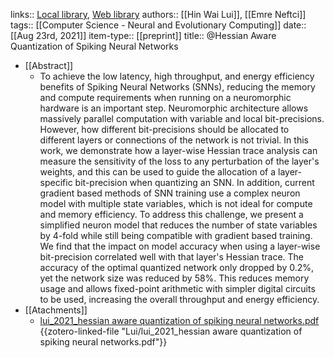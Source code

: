 links:: [Local library](zotero://select/library/items/53MCWMBU), [Web library](https://www.zotero.org/users/8224007/items/53MCWMBU)
authors:: [[Hin Wai Lui]], [[Emre Neftci]]
tags:: [[Computer Science - Neural and Evolutionary Computing]]
date:: [[Aug 23rd, 2021]]
item-type:: [[preprint]]
title:: @Hessian Aware Quantization of Spiking Neural Networks

- [[Abstract]]
	- To achieve the low latency, high throughput, and energy efficiency benefits of Spiking Neural Networks (SNNs), reducing the memory and compute requirements when running on a neuromorphic hardware is an important step. Neuromorphic architecture allows massively parallel computation with variable and local bit-precisions. However, how different bit-precisions should be allocated to different layers or connections of the network is not trivial. In this work, we demonstrate how a layer-wise Hessian trace analysis can measure the sensitivity of the loss to any perturbation of the layer's weights, and this can be used to guide the allocation of a layer-specific bit-precision when quantizing an SNN. In addition, current gradient based methods of SNN training use a complex neuron model with multiple state variables, which is not ideal for compute and memory efficiency. To address this challenge, we present a simplified neuron model that reduces the number of state variables by 4-fold while still being compatible with gradient based training. We find that the impact on model accuracy when using a layer-wise bit-precision correlated well with that layer's Hessian trace. The accuracy of the optimal quantized network only dropped by 0.2%, yet the network size was reduced by 58%. This reduces memory usage and allows fixed-point arithmetic with simpler digital circuits to be used, increasing the overall throughput and energy efficiency.
- [[Atachments]]
	- [lui_2021_hessian aware quantization of spiking neural networks.pdf](zotero://select/library/items/NULKGJQH) {{zotero-linked-file "Lui/lui_2021_hessian aware quantization of spiking neural networks.pdf"}}